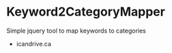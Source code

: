 Keyword2CategoryMapper
======================

Simple jquery tool to map keywords to categories

- icandrive.ca
